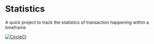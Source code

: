 # Statistics
A quick project to track the statistics of transaction happening within a timeframe

[![CircleCI](https://circleci.com/gh/Tochies/Statistics/tree/master.svg?style=svg)](https://circleci.com/gh/Tochies/Statistics/tree/master)
